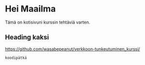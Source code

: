 # Hei Maailma
Tämä on kotisivuni kurssin tehtäviä varten.

## Heading kaksi
https://github.com/wasabepeanut/verkkoon-tunkeutuminen_kurssi/

    koodipätkä
    
